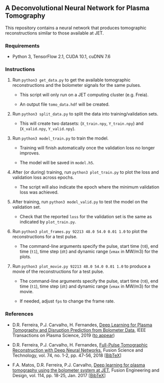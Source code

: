 ## A Deconvolutional Neural Network for Plasma Tomography

This repository contains a neural network that produces tomographic reconstructions similar to those available at JET.

### Requirements

- Python 3, TensorFlow 2.1, CUDA 10.1, cuDNN 7.6

### Instructions

1. Run `python3 get_data.py` to get the available tomographic reconstructions and the bolometer signals for the same pulses.

    - This script will only run on a JET computing cluster (e.g. Freia).
    
    - An output file `tomo_data.hdf` will be created.

2. Run `python3 split_data.py` to split the data into training/validation sets.

    - This will create two datasets: (`X_train.npy`, `Y_train.npy`) and (`X_valid.npy`, `Y_valid.npy`).

3. Run `python3 model_train.py` to train the model.

    - Training will finish automatically once the validation loss no longer improves.
    
    - The model will be saved in `model.h5`.

4. After (or during) training, run `python3 plot_train.py` to plot the loss and validation loss across epochs.

    - The script will also indicate the epoch where the minimum validation loss was achieved.
    
5. After training, run `python3 model_valid.py` to test the model on the validation set.

    - Check that the reported `loss` for the validation set is the same as indicated by `plot_train.py`.

6. Run `python3 plot_frames.py 92213 48.0 54.0 0.01 1.0` to plot the reconstructions for a test pulse.

    - The command-line arguments specify the pulse, start time (`t0`), end time (`t1`), time step (`dt`) and dynamic range (`vmax` in MW/m3) for the plots.

7. Run `python3 plot_movie.py 92213 48.0 54.0 0.01 1.0` to produce a movie of the reconstructions for a test pulse.

    - The command-line arguments specify the pulse, start time (`t0`), end time (`t1`), time step (`dt`) and dynamic range (`vmax` in MW/m3) for the movie.

    - If needed, adjust `fps` to change the frame rate.

### References

- D.R. Ferreira, P.J. Carvalho, H. Fernandes, [Deep Learning for Plasma Tomography and Disruption Prediction from Bolometer Data](https://arxiv.org/pdf/1910.13257.pdf), IEEE Transactions on Plasma Science, 2019 ([to appear](https://ieeexplore.ieee.org/document/8882311))

- D.R. Ferreira, P.J. Carvalho, H. Fernandes, [Full-Pulse Tomographic Reconstruction with Deep Neural Networks](https://arxiv.org/pdf/1802.02242.pdf), Fusion Science and Technology, vol. 74, no. 1-2, pp. 47-56, 2018 [[BibTeX](https://www.tandfonline.com/action/downloadCitation?doi=10.1080/15361055.2017.1390386&format=bibtex)]

- F.A. Matos, D.R. Ferreira, P.J. Carvalho, [Deep learning for plasma tomography using the bolometer system at JET](https://arxiv.org/pdf/1701.00322.pdf), Fusion Engineering and Design, vol. 114, pp. 18-25, Jan. 2017 [[BibTeX](https://www.sciencedirect.com/sdfe/arp/cite?pii=S0920379616306883&format=text%2Fx-bibtex&withabstract=false)]
